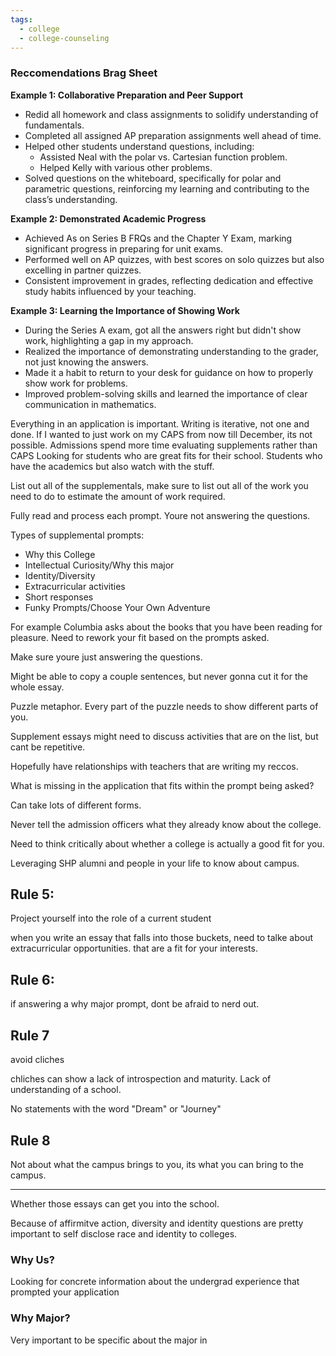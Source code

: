 ```yaml
---
tags:
  - college
  - college-counseling
---
```


### Reccomendations Brag Sheet

**Example 1: Collaborative Preparation and Peer Support**

- Redid all homework and class assignments to solidify understanding of fundamentals.
- Completed all assigned AP preparation assignments well ahead of time.
- Helped other students understand questions, including:
  - Assisted Neal with the polar vs. Cartesian function problem.
  - Helped Kelly with various other problems.
- Solved questions on the whiteboard, specifically for polar and parametric questions, reinforcing my learning and contributing to the class’s understanding.

**Example 2: Demonstrated Academic Progress**

- Achieved As on Series B FRQs and the Chapter Y Exam, marking significant progress in preparing for unit exams.
- Performed well on AP quizzes, with best scores on solo quizzes but also excelling in partner quizzes.
- Consistent improvement in grades, reflecting dedication and effective study habits influenced by your teaching.

**Example 3: Learning the Importance of Showing Work**

- During the Series A exam, got all the answers right but didn't show work, highlighting a gap in my approach.
- Realized the importance of demonstrating understanding to the grader, not just knowing the answers.
- Made it a habit to return to your desk for guidance on how to properly show work for problems.
- Improved problem-solving skills and learned the importance of clear communication in mathematics.

Everything in an application is important.
Writing is iterative, not one and done.
If I wanted to just work on my CAPS from now till December, its not possible.
Admissions spend more time evaluating supplements rather than CAPS
Looking for students who are great fits for their school. 
Students who have the academics but also watch with the stuff.

List out all of the supplementals, make sure to list out all of the work you need to do to estimate the amount of work required.

Fully read and process each prompt. Youre not answering the questions.

Types of supplemental prompts:
* Why this College
* Intellectual Curiosity/Why this major
* Identity/Diversity
* Extracurricular activities
* Short responses
* Funky Prompts/Choose Your Own Adventure

For example Columbia asks about the books that you have been reading for pleasure. Need to rework your fit based on the prompts asked.

Make sure youre just answering the questions.

Might be able to copy a couple sentences, but never gonna cut it for the whole essay.

Puzzle metaphor. Every part of the puzzle needs to show different parts of you.

Supplement essays might need to discuss activities that are on the list, but cant be repetitive.

Hopefully have relationships with teachers that are writing my reccos.

What is missing in the application that fits within the prompt being asked?

Can take lots of different forms.

Never tell the admission officers what they already know about the college.

Need to think critically about whether a college is actually a good fit for you.

Leveraging SHP alumni and people in your life to know about campus.

## Rule 5:
Project yourself into the role of a current student

when you write an essay that falls into those buckets, need to talke about extracurricular opportunities. that are a fit for your interests.


## Rule 6:
if answering a why major prompt, dont be afraid to nerd out. 

## Rule 7
avoid cliches

chliches can show a lack of introspection and maturity. Lack of understanding of a school.

No statements with the word "Dream" or "Journey"

## Rule 8
Not about what the campus brings to you, its what you can bring to the campus.

---

Whether those essays can get you into the school.

Because of affirmitve action, diversity and identity questions are pretty important to self disclose race and identity to colleges.

### Why Us?

Looking for concrete information about the undergrad experience that prompted your application

### Why Major?

Very important to be specific about the major in 